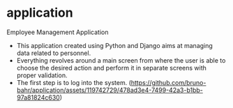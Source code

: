 # application
 Employee Management Application

 - This application created using Python and Django aims at
managing data related to personnel.
- Everything revolves around a main screen from where the user
is able to choose the desired action and perform it in separate screens
with proper validation.
- The first step is to log into the system.
(https://github.com/bruno-bahr/application/assets/119742729/478ad3e4-7499-42a3-b1bb-97a81824c630)


